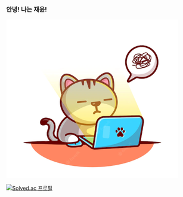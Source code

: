 ###  안녕! 나는 재윤!

![me](/catwork.png)

[![Solved.ac
프로필](http://mazassumnida.wtf/api/v2/generate_badge?boj=tenedict)](https://solved.ac/tenedict)

